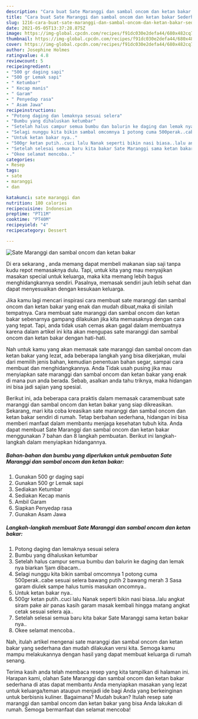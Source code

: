 ```yaml
---
description: "Cara buat Sate Maranggi dan sambal oncom dan ketan bakar Sederhana dan Mudah Dibuat"
title: "Cara buat Sate Maranggi dan sambal oncom dan ketan bakar Sederhana dan Mudah Dibuat"
slug: 1216-cara-buat-sate-maranggi-dan-sambal-oncom-dan-ketan-bakar-sederhana-dan-mudah-dibuat
date: 2021-05-05T13:37:28.875Z
image: https://img-global.cpcdn.com/recipes/f91dc030e2defa44/680x482cq70/sate-maranggi-dan-sambal-oncom-dan-ketan-bakar-foto-resep-utama.jpg
thumbnail: https://img-global.cpcdn.com/recipes/f91dc030e2defa44/680x482cq70/sate-maranggi-dan-sambal-oncom-dan-ketan-bakar-foto-resep-utama.jpg
cover: https://img-global.cpcdn.com/recipes/f91dc030e2defa44/680x482cq70/sate-maranggi-dan-sambal-oncom-dan-ketan-bakar-foto-resep-utama.jpg
author: Josephine Holmes
ratingvalue: 4.8
reviewcount: 5
recipeingredient:
- "500 gr daging sapi"
- "500 gr Lemak sapi"
- " Ketumbar"
- " Kecap manis"
- " Garam"
- " Penyedap rasa"
- " Asam Jawa"
recipeinstructions:
- "Potong daging dan lemaknya sesuai selera"
- "Bumbu yang dihaluskan ketumbar"
- "Setelah halus campur semua bumbu dan balurin ke daging dan lemak nya biarkan 1jam dibacam.."
- "Selagi nunggu kita bikin sambal omcomnya 1 potong cuma 500perak..cabe sesuai selera bawang putih 2 bawang merah 3 Sasa garam diulek sampe halus tumis masukan oncomnya.."
- "Untuk ketan bakar nya.."
- "500gr ketan putih..cuci lalu Nanak seperti bikin nasi biasa..lalu angkat siram pake air panas kasih garam masak kembali hingga matang angkat cetak sesuai selera aja.."
- "Setelah selesai semua baru kita bakar Sate Maranggi sama ketan bakar nya.."
- "Okee selamat mencoba.."
categories:
- Resep
tags:
- sate
- maranggi
- dan

katakunci: sate maranggi dan 
nutrition: 180 calories
recipecuisine: Indonesian
preptime: "PT11M"
cooktime: "PT40M"
recipeyield: "4"
recipecategory: Dessert

---
```



![Sate Maranggi dan sambal oncom dan ketan bakar](https://img-global.cpcdn.com/recipes/f91dc030e2defa44/680x482cq70/sate-maranggi-dan-sambal-oncom-dan-ketan-bakar-foto-resep-utama.jpg)

Di era  sekarang , anda memang dapat membeli makanan siap saji tanpa kudu repot memasaknya dulu. Tapi, untuk kita yang mau menyajikan masakan special untuk keluarga, maka kita memang lebih bagus menghidangkannya sendiri. Pasalnya, memasak sendiri jauh lebih sehat dan dapat menyesuaikan dengan kesukaan keluarga.

Jika kamu lagi mencari inspirasi cara membuat sate maranggi dan sambal oncom dan ketan bakar yang enak dan mudah dibuat,maka di sinilah tempatnya. Cara membuat sate maranggi dan sambal oncom dan ketan bakar  sebenarnya gampang dilakukan jika kita memasaknya dengan cara yang tepat. Tapi, anda tidak usah cemas akan gagal dalam membuatnya 
karena dalam artikel ini kita akan mengupas sate maranggi dan sambal oncom dan ketan bakar dengan hati-hati.  



Nah untuk kamu yang akan memasak sate maranggi dan sambal oncom dan ketan bakar yang lezat, ada beberapa langkah yang bisa dikerjakan, mulai dari memilih jenis bahan, kemudian penentuan bahan segar, sampai cara membuat dan menghidangkannya. Anda Tidak usah pusing jika mau menyiapkan sate maranggi dan sambal oncom dan ketan bakar yang enak di mana pun anda berada. Sebab, asalkan anda  tahu triknya, maka hidangan ini bisa jadi sajian yang spesial.

Berikut ini, ada beberapa cara praktis  dalam memasak caramembuat sate maranggi dan sambal oncom dan ketan bakar yang siap dikreasikan. Sekarang, mari kita coba kreasikan sate maranggi dan sambal oncom dan ketan bakar sendiri di rumah. Tetap berbahan sederhana, hidangan ini bisa memberi manfaat dalam membantu menjaga kesehatan tubuh kita. Anda dapat membuat Sate Maranggi dan sambal oncom dan ketan bakar menggunakan 7 bahan dan 8 langkah pembuatan. Berikut ini langkah-langkah dalam menyiapkan hidangannya.

<!--inarticleads1-->

##### Bahan-bahan dan bumbu yang diperlukan untuk pembuatan Sate Maranggi dan sambal oncom dan ketan bakar:

1. Gunakan 500 gr daging sapi
1. Gunakan 500 gr Lemak sapi
1. Sediakan  Ketumbar
1. Sediakan  Kecap manis
1. Ambil  Garam
1. Siapkan  Penyedap rasa
1. Gunakan  Asam Jawa




<!--inarticleads2-->

##### Langkah-langkah membuat Sate Maranggi dan sambal oncom dan ketan bakar:

1. Potong daging dan lemaknya sesuai selera
1. Bumbu yang dihaluskan ketumbar
1. Setelah halus campur semua bumbu dan balurin ke daging dan lemak nya biarkan 1jam dibacam..
1. Selagi nunggu kita bikin sambal omcomnya 1 potong cuma 500perak..cabe sesuai selera bawang putih 2 bawang merah 3 Sasa garam diulek sampe halus tumis masukan oncomnya..
1. Untuk ketan bakar nya..
1. 500gr ketan putih..cuci lalu Nanak seperti bikin nasi biasa..lalu angkat siram pake air panas kasih garam masak kembali hingga matang angkat cetak sesuai selera aja..
1. Setelah selesai semua baru kita bakar Sate Maranggi sama ketan bakar nya..
1. Okee selamat mencoba..




Nah, itulah artikel mengenai  sate maranggi dan sambal oncom dan ketan bakar  yang sederhana dan mudah dilakukan versi kita. Semoga kamu mampu melakukannya dengan hasil yang dapat membuat keluarga di rumah senang. 

Terima kasih anda telah membaca resep yang kita tampilkan di halaman ini. Harapan kami, olahan  Sate Maranggi dan sambal oncom dan ketan bakar sederhana di atas dapat membantu Anda menyiapkan masakan yang lezat untuk keluarga/teman ataupun menjadi ide bagi Anda yang berkeinginan untuk berbisnis kuliner. Bagaimana? Mudah bukan? Itulah resep sate maranggi dan sambal oncom dan ketan bakar yang bisa Anda lakukan di rumah. Semoga bermanfaat dan selamat mencoba!

